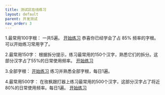 ```yaml
---
title: 测试区在线练习
layout: default
parent: 开发测试
nav_order: 3
---
```



1.最常用100字根：
      一共5遍。
      [开始练习](../../beta/practice/practice_100)
      恭喜你已经学会了占 85% 频率的字根。可以开始练习常用字了。

2.最常用150字：
      根据拆分提示，练习最常用的150个汉字，熟悉它们的拆分。这部分汉字占了55%的日常使用频率。
      [开始练习](../../beta/practice/practice_characters)

3.全部字根：
      [开始练习](../../beta/practice/practice)
      练习并熟悉全部字根，每日1遍。
          
4.最常用500字：
      在玫枫跟打器上练习最常用的500个汉字，这部分汉字占了将近80%的日常使用频率。每日1遍。
      [开始练习](https://kylebing.cn/tools/typepad/)


